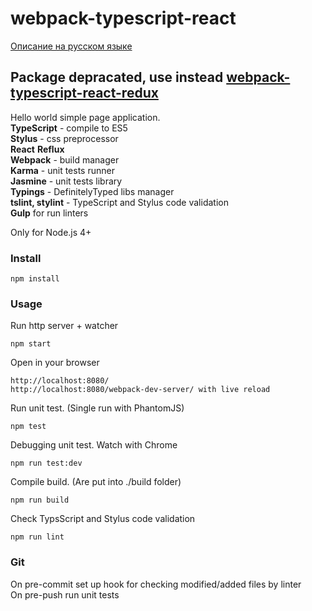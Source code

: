 # webpack-typescript-react
[Описание на русском языке](readme_ru.md)  

## Package depracated, use instead [webpack-typescript-react-redux](https://github.com/Connormiha/webpack-typescript-react-redux)     

Hello world simple page application.  
**TypeScript** - compile to ES5  
**Stylus** - css preprocessor  
**React** **Reflux**  
**Webpack** - build manager  
**Karma** - unit tests runner  
**Jasmine** - unit tests library  
**Typings** - DefinitelyTyped libs manager  
**tslint, stylint** - TypeScript and Stylus code validation  
**Gulp** for run linters

Only for Node.js 4+
### Install
```
npm install
```

### Usage
Run http server + watcher
```
npm start
```

Open in your browser
```
http://localhost:8080/  
http://localhost:8080/webpack-dev-server/ with live reload
```

Run unit test. (Single run with PhantomJS)
```
npm test
```

Debugging unit test. Watch with Chrome
```
npm run test:dev
```

Compile build. (Are put into ./build folder)
```
npm run build
```

Check TypsScript and Stylus code validation
```
npm run lint
```

### Git
On pre-commit set up hook for checking modified/added files by linter  
On pre-push run unit tests
